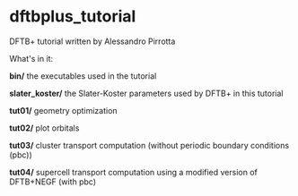 # dftbplus_tutorial

DFTB+ tutorial written by Alessandro Pirrotta

What's in it:

**bin/** the executables used in the tutorial

**slater_koster/** the Slater-Koster parameters used by DFTB+ in this tutorial

**tut01/** geometry optimization

**tut02/** plot orbitals

**tut03/** cluster transport computation (without periodic boundary conditions (pbc))

**tut04/** supercell transport computation using a modified version of DFTB+NEGF (with pbc)
